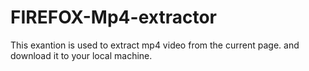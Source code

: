 # FIREFOX-Mp4-extractor
This exantion is used to extract mp4 video from the current page. and download it to your local machine.